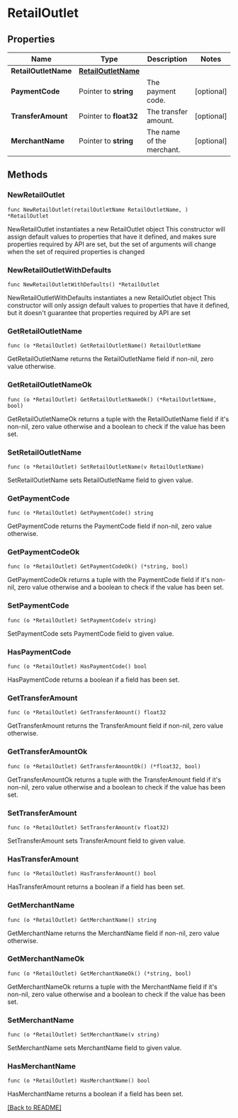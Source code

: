 # RetailOutlet

## Properties

Name | Type | Description | Notes
------------ | ------------- | ------------- | -------------
**RetailOutletName** | [**RetailOutletName**](RetailOutletName.md) |  | 
**PaymentCode** | Pointer to **string** | The payment code. | [optional] 
**TransferAmount** | Pointer to **float32** | The transfer amount. | [optional] 
**MerchantName** | Pointer to **string** | The name of the merchant. | [optional] 

## Methods

### NewRetailOutlet

`func NewRetailOutlet(retailOutletName RetailOutletName, ) *RetailOutlet`

NewRetailOutlet instantiates a new RetailOutlet object
This constructor will assign default values to properties that have it defined,
and makes sure properties required by API are set, but the set of arguments
will change when the set of required properties is changed

### NewRetailOutletWithDefaults

`func NewRetailOutletWithDefaults() *RetailOutlet`

NewRetailOutletWithDefaults instantiates a new RetailOutlet object
This constructor will only assign default values to properties that have it defined,
but it doesn't guarantee that properties required by API are set

### GetRetailOutletName

`func (o *RetailOutlet) GetRetailOutletName() RetailOutletName`

GetRetailOutletName returns the RetailOutletName field if non-nil, zero value otherwise.

### GetRetailOutletNameOk

`func (o *RetailOutlet) GetRetailOutletNameOk() (*RetailOutletName, bool)`

GetRetailOutletNameOk returns a tuple with the RetailOutletName field if it's non-nil, zero value otherwise
and a boolean to check if the value has been set.

### SetRetailOutletName

`func (o *RetailOutlet) SetRetailOutletName(v RetailOutletName)`

SetRetailOutletName sets RetailOutletName field to given value.


### GetPaymentCode

`func (o *RetailOutlet) GetPaymentCode() string`

GetPaymentCode returns the PaymentCode field if non-nil, zero value otherwise.

### GetPaymentCodeOk

`func (o *RetailOutlet) GetPaymentCodeOk() (*string, bool)`

GetPaymentCodeOk returns a tuple with the PaymentCode field if it's non-nil, zero value otherwise
and a boolean to check if the value has been set.

### SetPaymentCode

`func (o *RetailOutlet) SetPaymentCode(v string)`

SetPaymentCode sets PaymentCode field to given value.

### HasPaymentCode

`func (o *RetailOutlet) HasPaymentCode() bool`

HasPaymentCode returns a boolean if a field has been set.

### GetTransferAmount

`func (o *RetailOutlet) GetTransferAmount() float32`

GetTransferAmount returns the TransferAmount field if non-nil, zero value otherwise.

### GetTransferAmountOk

`func (o *RetailOutlet) GetTransferAmountOk() (*float32, bool)`

GetTransferAmountOk returns a tuple with the TransferAmount field if it's non-nil, zero value otherwise
and a boolean to check if the value has been set.

### SetTransferAmount

`func (o *RetailOutlet) SetTransferAmount(v float32)`

SetTransferAmount sets TransferAmount field to given value.

### HasTransferAmount

`func (o *RetailOutlet) HasTransferAmount() bool`

HasTransferAmount returns a boolean if a field has been set.

### GetMerchantName

`func (o *RetailOutlet) GetMerchantName() string`

GetMerchantName returns the MerchantName field if non-nil, zero value otherwise.

### GetMerchantNameOk

`func (o *RetailOutlet) GetMerchantNameOk() (*string, bool)`

GetMerchantNameOk returns a tuple with the MerchantName field if it's non-nil, zero value otherwise
and a boolean to check if the value has been set.

### SetMerchantName

`func (o *RetailOutlet) SetMerchantName(v string)`

SetMerchantName sets MerchantName field to given value.

### HasMerchantName

`func (o *RetailOutlet) HasMerchantName() bool`

HasMerchantName returns a boolean if a field has been set.


[[Back to README]](../../README.md)


